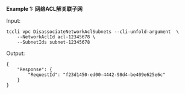 **Example 1: 网络ACL解关联子网**



Input: 

```
tccli vpc DisassociateNetworkAclSubnets --cli-unfold-argument  \
    --NetworkAclId acl-12345678 \
    --SubnetIds subnet-12345678
```

Output: 
```
{
    "Response": {
        "RequestId": "f23d1450-ed00-4442-98d4-be409e625e6c"
    }
}
```


